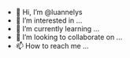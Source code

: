 - 👋 Hi, I’m @luannelys
- 👀 I’m interested in ...
- 🌱 I’m currently learning ...
- 💞️ I’m looking to collaborate on ...
- 📫 How to reach me ...

<!---
luannelys/luannelys is a ✨ special ✨ repository because its `README.md` (this file) appears on your GitHub profile.
You can click the Preview link to take a look at your changes.
--->
